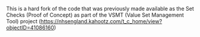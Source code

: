 This is a hard fork of the code that was previously made available as the Set Checks (Proof of Concept) as part of the VSMT (Value Set Management Tool) project (https://nhsengland.kahootz.com/t_c_home/view?objectID=41086160)
